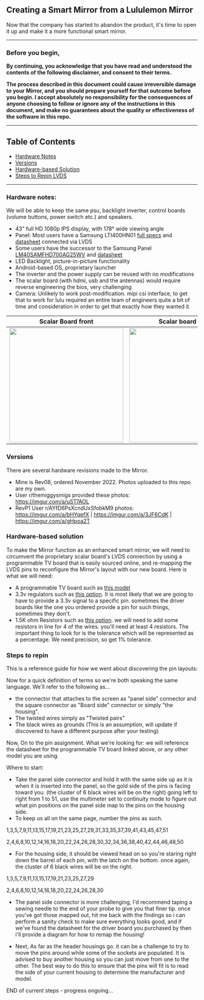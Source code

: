 ## Creating a Smart Mirror from a Lululemon Mirror
Now that the company has started to abandon the product, it's time to open it up and make it a more functional smart mirror.

--------------------------------------------------------------------------------------------------------------------------------------------------------
### Before you begin, 
**By continuing, you acknowledge that you have read and understood the contents of the following disclaimer, and consent to their terms.**

**The process described in this document could cause irreversible damage to your Mirror, and you should prepare yourself for that outcome before you begin. I accept absolutely no responsibility for the consequences of anyone choosing to follow or ignore any of the instructions in this document, and make no guarantees about the quality or effectiveness of the software in this repo.**

--------------------------------------------------------------------------------------------------------------------------------------------------------

## Table of Contents

- [Hardware Notes](#hardware-notes)
- [Versions](#versions)
- [Hardware-based Solution](#hardware-based-solution)
- [Steps to Repin LVDS](#steps-to-repin)

--------------------------------------------------------------------------------------------------------------------------------------------------------

### Hardware notes:
We will be able to keep the same psu, backlight inverter, control boards (volume buttons, power switch etc.) and speakers. 
-  43” full HD 1080p IPS display, with 178° wide viewing angle
-  Panel: Most users have a Samsung LTI400HN01 [full specs](https://www.panelook.com/LTI400HN01_Samsung_40_LCM_parameter_31646.html) and [datasheet](SMSNG41.pdf) connected via LVDS
-  Some users have the successor to the Samsung Panel [LM40SAMFHD700AG25WV](https://www.panelook.com/LM40SAMFHD700AG25WV-40-TFT-Liquid-Crystal-Display-module-with-LED-Backlight-unit-detail_155306.html) and [datasheet](https://www.panelook.com/upload/product/210800/202302093705.pdf)
-  LED Backlight, picture-in-picture functionality
-  Android-based OS, proprietary launcher
-  The inverter and the power supply can be reused with no modifications
-  The scalar board (with hdmi, usb and the antennas) would require reverse engineering the bios, very challenging
-  Camera: Unlikely to work post-modification. mipi csi interface, to get that to work for lulu required an entire team of engineers quite a bit of time and consideration in order to get that exactly how they wanted it.

| Scalar Board front | Scalar board LVDS | Scalar board back | 
|------------|-------------|------------|
|<img src="https://github.com/olm3ca/mirror/blob/1236c9e7ffa5e38db7e17624a2214aead6a7a62e/Mirror1.jpeg" width="300">| <img src="https://github.com/olm3ca/mirror/blob/fac28bf8ac4261a449fda05f3c602d53389d4e51/Mirror2.jpeg" width="300">| <img src="https://github.com/olm3ca/mirror/blob/fac28bf8ac4261a449fda05f3c602d53389d4e51/Mirror3.jpeg" width="300">|

### Versions
There are several hardware revisions made to the Mirror. 
- Mine is Rev08, ordered November 2022. Photos uploaded to this repo are my own.  
- User r/themiggysmigs provided these photos: https://imgur.com/a/uST7AOL
- RevP1 User r/AYfD6PsXcndUxSfobkM9 photos: https://imgur.com/a/bHYqefX | https://imgur.com/a/3JF6CdK | https://imgur.com/a/gHpoa2T

### Hardware-based solution
To make the Mirror function as an enhanced smart mirror, we will need to circumvent the proprietary scalar board's LVDS connection by using a programmable TV board that is easily sourced online, and re-mapping the LVDS pins to reconfigure the Mirror's layout with our new board. Here is what we will need:
- A programmable TV board such as [this model](https://www.ebay.com/itm/126199255216)
- 3.3v regulators such as [this option](https://www.amazon.com/Pieces-AMS1117-3-3-4-75V-12V-Voltage-Regulator/dp/B08CDMZMDN/ref=sr_1_1_sspa). It is most likely that we are going to have to provide a 3.3v signal to a specific pin. sometimes the driver boards like the one you ordered provide a pin for such things, sometimes they don't. 
- 1.5K ohm Resistors such as [this option](https://www.amazon.com/EDGELEC-Resistor-Tolerance-Multiple-Resistance/dp/B07QK3LHL9?th=1). we will need to add some resistors in line for 4 of the wires. you'll need at least 4 resistors. The important thing to look for is the tolerance which will be represented as a percentage. We need precision, so get 1% tolerance.

### Steps to repin 
This is a reference guide for how we went about discovering the pin layouts:

Now for a quick definition of terms so we're both speaking the same language. We'll refer to the following as...
- the connector that attaches to the screen as "panel side" connector and the square connector as "Board side" connector or simply "the housing".
- The twisted wires simply as "Twisted pairs"
- The black wires as grounds (This is an assumption, will update if discovered to have a different purpose after your testing)

Now, On to the pin assignment. What we're looking for: we will reference the datasheet for the programmable TV board linked above, or any other model you are using.

Where to start:
- Take the panel side connector and hold it with the same side up as it is when it is inserted into the panel, so the gold side of the pins is facing toward you. (the cluster of 6 black wires will be on the right) going left to right from 1 to 51, use the multimeter set to continuity mode to figure out what pin positions on the panel side map to the pins on the housing side.
- To keep us all on the same page, number the pins as such.

1,3,5,7,9,11,13,15,17,19,21,23,25,27,29,31,33,35,37,39,41,43,45,47,51

2,4,6,8,10,12,14,16,18,20,22,24,26,28,30,32,34,36,38,40,42,44,46,48,50

- For the housing side, it should be viewed head on so you're staring right down the barrel of each pin, with the latch on the bottom. once again, the cluster of 6 black wires will be on the right.

1,3,5,7,9,11,13,15,17,19,21,23,25,27,29

2,4,6,8,10,12,14,16,18,20,22,24,26,28,30

- The panel side connector is more challenging, I'd recommend taping a sewing needle to the end of your probe to give you that finer tip. once you've got those mapped out, hit me back with the findings so i can perform a sanity check to make sure everything looks good, and if we've found the datasheet for the driver board you purchased by then i'll provide a diagram for how to remap the housing!

- Next, As far as the header housings go. it can be a challenge to try to move the pins around while some of the sockets are populated. It is advised to buy another housing so you can just move from one to the other. The best way to do this to ensure that the pins will fit is to read the side of your current housing to determine the manufacturer and model.


END of current steps - progress ongoing... 


